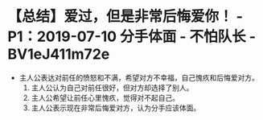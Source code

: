 # 【总结】爱过，但是非常后悔爱你！ - P1：2019-07-10 分手体面 - 不怕队长 - BV1eJ411m72e

-   主人公表达对前任的愤怒和不满，希望对方不幸福，自己愧疚和后悔爱对方。
    1.  主人公认为自己对前任很好，但对方却选择了别人。
    2.  主人公希望让前任心里愧疚，觉得对不起自己。
    3.  主人公表示现在非常后悔爱对方，认为分手应该体面。